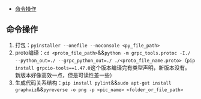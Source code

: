 - [命令操作](#命令操作)

## 命令操作
1. 打包：`pyinstaller --onefile --noconsole <py_file_path>`
2. proto编译：`cd <proto_file_path>`&&`python -m grpc_tools.protoc -I./ --python_out=./ --grpc_python_out=./ ./<proto_file_name.proto>`（`pip install grpcio-tools==1.47.0`这个版本编译完有类型声明，新版本没有。新版本好像高效一点，但是可读性差一些）
3. 生成代码关系结构：`pip install pylint`&&`sudo apt-get install graphviz`&&`pyreverse -o png -p <pic_name> <folder_or_file_path>`